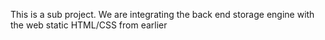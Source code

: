 This is a sub project. We are integrating the back end storage engine with the web static HTML/CSS from earlier
